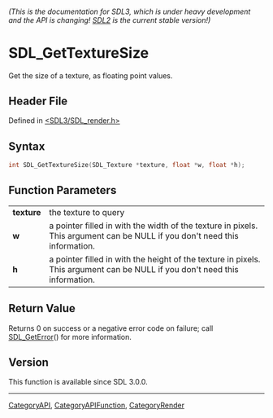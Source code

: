 ###### (This is the documentation for SDL3, which is under heavy development and the API is changing! [SDL2](https://wiki.libsdl.org/SDL2/) is the current stable version!)
# SDL_GetTextureSize

Get the size of a texture, as floating point values.

## Header File

Defined in [<SDL3/SDL_render.h>](https://github.com/libsdl-org/SDL/blob/main/include/SDL3/SDL_render.h)

## Syntax

```c
int SDL_GetTextureSize(SDL_Texture *texture, float *w, float *h);
```

## Function Parameters

|                 |                                                                                                                             |
| --------------- | --------------------------------------------------------------------------------------------------------------------------- |
| **texture**     | the texture to query                                                                                                        |
| **w**           | a pointer filled in with the width of the texture in pixels. This argument can be NULL if you don't need this information.  |
| **h**           | a pointer filled in with the height of the texture in pixels. This argument can be NULL if you don't need this information. |

## Return Value

Returns 0 on success or a negative error code on failure; call
[SDL_GetError](SDL_GetError)() for more information.

## Version

This function is available since SDL 3.0.0.

----
[CategoryAPI](CategoryAPI), [CategoryAPIFunction](CategoryAPIFunction), [CategoryRender](CategoryRender)

